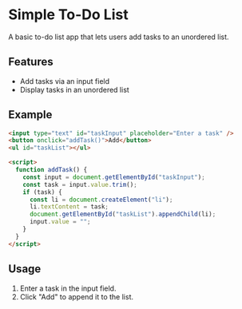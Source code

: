 # Simple To-Do List

A basic to-do list app that lets users add tasks to an unordered list.

## Features

- Add tasks via an input field
- Display tasks in an unordered list

## Example

```html
<input type="text" id="taskInput" placeholder="Enter a task" />
<button onclick="addTask()">Add</button>
<ul id="taskList"></ul>

<script>
  function addTask() {
    const input = document.getElementById("taskInput");
    const task = input.value.trim();
    if (task) {
      const li = document.createElement("li");
      li.textContent = task;
      document.getElementById("taskList").appendChild(li);
      input.value = "";
    }
  }
</script>
```

## Usage

1. Enter a task in the input field.
2. Click "Add" to append it to the list.
